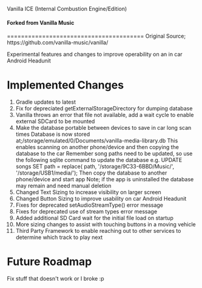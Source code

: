 Vanilla ICE (Internal Combustion Engine/Edition)
<h4>Forked from Vanilla Music</h4>
=======================================
Original Source;
https://github.com/vanilla-music/vanilla/

Experimental features and changes to improve operability on an in car Android Headunit

Implemented Changes
===================
 1) Gradle updates to latest 
 2) Fix for depreciated getExternalStorageDirectory for dumping database
 3) Vanilla throws an error that file not available, add a wait cycle to enable external SDCard to be mounted
 4) Make the database portable between devices to save in car long scan times
    Database is now stored at;/storage/emulated/0/Documents/vanilla-media-library.db
    This enables scanning on another phone/device and then copying the database to the car
    Remember song paths need to be updated, so use the following sqlite command to update the database e.g.
    UPDATE songs SET path = replace( path, '/storage/9C33-6BBD/Music/', '/storage/USB1/media/');
    Then copy the database to another phone/device and start app
    Note; if the app is uninstalled the database may remain and need manual deletion
 5) Changed Text Sizing to increase visibility on larger screen
 6) Changed Button Sizing to improve usability on car Android Headunit
 7) Fixes for deprecated setAudioStreamType() error message
 8) Fixes for deprecated use of stream types error message
 9) Added additional SD Card wait for the initial file load on startup
10) More sizing changes to assist with touching buttons in a moving vehicle
11) Third Party Framework to enable reaching out to other services to determine which track to play next

Future Roadmap
==============
Fix stuff that doesn't work or I broke :p